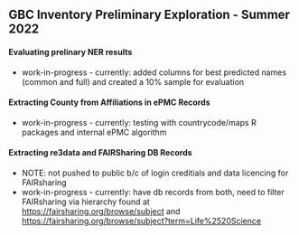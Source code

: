 ## GBC Inventory Preliminary Exploration - Summer 2022

#### Evaluating prelinary NER results

* work-in-progress - currently: added columns for best predicted names (common and full) and created a 10% sample for evaluation

#### Extracting County from Affiliations in ePMC Records

* work-in-progress - currently: testing with countrycode/maps R packages and internal ePMC algorithm

#### Extracting re3data and FAIRSharing DB Records

* NOTE: not pushed to public b/c of login creditials and data licencing for FAIRsharing
* work-in-progress - currently: have db records from both, need to filter FAIRsharing via hierarchy found at https://fairsharing.org/browse/subject and https://fairsharing.org/browse/subject?term=Life%2520Science 
